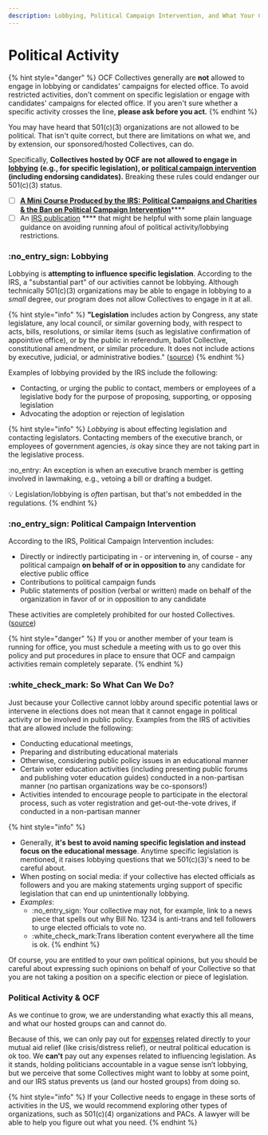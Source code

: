 ```yaml
---
description: Lobbying, Political Campaign Intervention, and What Your Collective Can Do
---
```


# Political Activity

{% hint style="danger" %}
OCF Collectives generally are **not** allowed to engage in lobbying or candidates' campaigns for elected office. To avoid restricted activities, don't comment on specific legislation or engage with candidates' campaigns for elected office. If you aren't sure whether a specific activity crosses the line, **please ask before you act.**
{% endhint %}

You may have heard that 501(c)(3) organizations are not allowed to be political. That isn't quite correct, but there are limitations on what we, and by extension, our sponsored/hosted Collectives, can do.

Specifically, **Collectives hosted by OCF are not allowed to engage in** [**lobbying**](https://www.irs.gov/charities-non-profits/lobbying) **(e.g., for specific legislation), or** [**political campaign intervention**](https://www.irs.gov/charities-non-profits/charitable-organizations/the-restriction-of-political-campaign-intervention-by-section-501c3-tax-exempt-organizations) **(including endorsing candidates).** Breaking these rules could endanger our 501(c)(3) status.

* [ ] [**A Mini Course Produced by the IRS:** **Political Campaigns and Charities & the Ban on Political Campaign Intervention**](https://www.stayexempt.irs.gov/home/existing-organizations/political-campaigns-and-charities)****
* [ ] An [IRS publication](https://www.irs.gov/pub/irs-pdf/p4221pc.pdf) **** that might be helpful with some plain language guidance on avoiding running afoul of political activity/lobbying restrictions.

### :no\_entry\_sign: Lobbying

Lobbying is **attempting to influence specific legislation**. According to the IRS, a "substantial part" of our activities cannot be lobbying. Although technically 501(c)(3) organizations may be able to engage in lobbying to a _small_ degree, our program does not allow Collectives to engage in it at all.

{% hint style="info" %}
**"Legislation** includes action by Congress, any state legislature, any local council, or similar governing body, with respect to acts, bills, resolutions, or similar items (such as legislative confirmation of appointive office), or by the public in referendum, ballot Collective, constitutional amendment, or similar procedure. It does not include actions by executive, judicial, or administrative bodies." ([source](https://www.irs.gov/charities-non-profits/lobbying))
{% endhint %}

Examples of lobbying provided by the IRS include the following:

* Contacting, or urging the public to contact, members or employees of a legislative body for the purpose of proposing, supporting, or opposing legislation
* Advocating the adoption or rejection of legislation

{% hint style="info" %}
_Lobbying_ is about effecting legislation and contacting legislators. Contacting members of the executive branch, or employees of government agencies, _is_ okay since they are not taking part in the legislative process.

:no\_entry: An exception is when an executive branch member is getting involved in lawmaking, e.g., vetoing a bill or drafting a budget.

:bulb: Legislation/lobbying is _often_ partisan, but that's not embedded in the regulations.
{% endhint %}

### :no\_entry\_sign: Political Campaign Intervention

According to the IRS, Political Campaign Intervention includes:

* Directly or indirectly participating in - or intervening in, of course - any political campaign **on behalf of or in opposition to** any candidate for elective public office
* Contributions to political campaign funds
* Public statements of position (verbal or written) made on behalf of the organization in favor of or in opposition to any candidate

These activities are completely prohibited for our hosted Collectives. ([source](https://www.irs.gov/charities-non-profits/charitable-organizations/the-restriction-of-political-campaign-intervention-by-section-501c3-tax-exempt-organizations))

{% hint style="danger" %}
If you or another member of your team is running for office, you must schedule a meeting with us to go over this policy and put procedures in place to ensure that OCF and campaign activities remain completely separate.
{% endhint %}

### :white\_check\_mark: So What Can We Do?

Just because your Collective cannot lobby around specific potential laws or intervene in elections does not mean that it cannot engage in political activity or be involved in public policy. Examples from the IRS of activities that are allowed include the following:

* Conducting educational meetings,
* Preparing and distributing educational materials
* Otherwise, considering public policy issues in an educational manner
* Certain voter education activities (including presenting public forums and publishing voter education guides) conducted in a non-partisan manner (no partisan organizations way be co-sponsors!)
* Activities intended to encourage people to participate in the electoral process, such as voter registration and get-out-the-vote drives, if conducted in a non-partisan manner

{% hint style="info" %}
* Generally, **it's best to avoid naming specific legislation and instead focus on the educational message**. Anytime specific legislation is mentioned, it raises lobbying questions that we 501(c)(3)'s need to be careful about.
* When posting on social media: if your collective has elected officials as followers and you are making statements urging support of specific legislation that can end up unintentionally lobbying.
* _Examples_:
  * :no\_entry\_sign: Your collective may not, for example, link to a news piece that spells out why Bill No. 1234 is anti-trans and tell followers to urge elected officials to vote no.
  * :white\_check\_mark:Trans liberation content everywhere all the time is ok.
{% endhint %}

Of course, you are entitled to your own political opinions, but you should be careful about expressing such opinions on behalf of your Collective so that you are not taking a position on a specific election or piece of legislation.

### Political Activity & OCF

As we continue to grow, we are understanding what exactly this all means, and what our hosted groups can and cannot do.&#x20;

Because of this, we can only pay out for [expenses](https://docs.opencollective.foundation/how-it-works/basics#submitting-expenses) related directly to your mutual aid relief (like crisis/distress relief), or neutral political education is ok too. We **can't** pay out any expenses related to influencing legislation. As it stands, holding politicians accountable in a vague sense isn’t lobbying, but we perceive that some Collectives might want to lobby at some point, and our IRS status prevents us (and our hosted groups) from doing so.

{% hint style="info" %}
If your Collective needs to engage in these sorts of activities in the US, we would recommend exploring other types of organizations, such as 501(c)(4) organizations and PACs. A lawyer will be able to help you figure out what you need.
{% endhint %}
